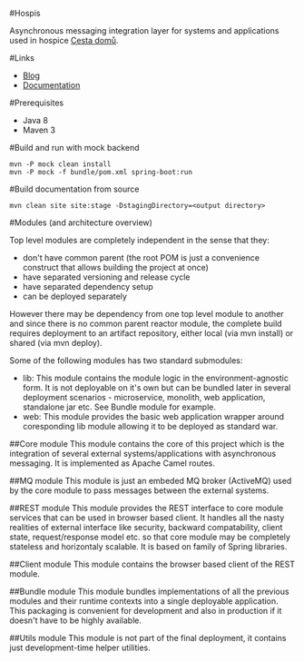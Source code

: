 #Hospis

Asynchronous messaging integration layer for systems and applications used in hospice [Cesta domů](http://cestadomu.cz).

#Links

* [Blog](http://hospisdev.tumblr.com/)
* [Documentation](http://www.googledrive.com/host/0B1pxZj5GslL_fjlKZS1icHk4YzQxMXFIRExpazAxNlFvWmFNRklIT01nV0U3RXNMSzlXOXc/index.html)

#Prerequisites

* Java 8
* Maven 3

#Build and run with mock backend

    mvn -P mock clean install
    mvn -P mock -f bundle/pom.xml spring-boot:run

#Build documentation from source

    mvn clean site site:stage -DstagingDirectory=<output directory>

#Modules (and architecture overview)

Top level modules are completely independent in the sense that they:

* don't have common parent (the root POM is just a convenience construct that allows building the project at once)
* have separated versioning and release cycle
* have separated dependency setup
* can be deployed separately

However there may be dependency from one top level module to another and since there is no common parent reactor module, the complete build requires deployment to an artifact repository, either local (via mvn install) or shared (via mvn deploy).

Some of the following modules has two standard submodules:
* lib: This module contains the module logic in the environment-agnostic form. It is not deployable on it's own but can be bundled later in several deployment scenarios - microservice, monolith, web application, standalone jar etc. See Bundle module for example.
* web: This module provides the basic web application wrapper around coresponding lib module allowing it to be deployed as standard war.

##Core module
This module contains the core of this project which is the integration of several external systems/applications with asynchronous messaging. It is implemented as Apache Camel routes.

##MQ module
This module is just an embeded MQ broker (ActiveMQ) used by the core module to pass messages between the external systems. 

##REST module
This module provides the REST interface to core module services that can be used in browser based client. It handles all the nasty realities of external interface like security, backward compatability, client state, request/response model etc. so that core module may be completely stateless and horizontaly scalable. It is based on family of Spring libraries.

##Client module
This module contains the browser based client of the REST module.

##Bundle module
This module bundles implementations of all the previous modules and their runtime contexts into a single deployable application. This packaging is convenient for development and also in production if it doesn't have to be highly available.

##Utils module
This module is not part of the final deployment, it contains just development-time helper utilities.
